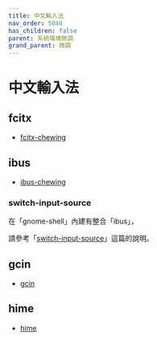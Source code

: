 ```yaml
---
title: 中文輸入法
nav_order: 5040
has_children: false
parent: 系統環境微調
grand_parent: 微調
---
```



# 中文輸入法


## fcitx

* [fcitx-chewing](https://samwhelp.github.io/note-about-ubuntu/read/adjustment/env/im/fcitx-chewing.html)


## ibus

* [ibus-chewing](https://samwhelp.github.io/note-about-ubuntu/read/adjustment/env/im/ibus-chewing.html)


### switch-input-source

在「gnome-shell」內建有整合「ibus」，

請參考「[switch-input-source](https://samwhelp.github.io/note-about-ubuntu/read/flavours/ubuntu/adjustment/switch-input-source.html)」這篇的說明。


## gcin

* [gcin](https://samwhelp.github.io/note-about-ubuntu/read/adjustment/env/im/gcin.html)


## hime

* [hime](https://samwhelp.github.io/note-about-ubuntu/read/adjustment/env/im/hime.html)
